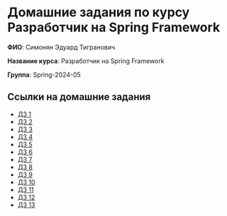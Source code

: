 # Домашние задания по курсу Разработчик на Spring Framework

**ФИО**: Симонян Эдуард Тигранович

**Название курса**: Разработчик на Spring Framework

**Группа**: Spring-2024-05

## Ссылки на домашние задания

- [ДЗ 1](hw01-xml-config)
- [ДЗ 2](hw02-annotation-config)
- [ДЗ 3](hw03-spring-boot)
- [ДЗ 4](hw04-spring-shell)
- [ДЗ 5](hw05-jdbc-hard)
- [ДЗ 6](hw06-spring-jpa)
- [ДЗ 7](hw07-spring-data-jpa)
- [ДЗ 8](hw08-mongo)
- [ДЗ 9](hw09-spring-mvc)
- [ДЗ 10](hw10-spring-mvc-rest)
- [ДЗ 11](hw11-spring-security)
- [ДЗ 12](hw12-spring-security-acl)
- [ДЗ 13](hw13-spring-batch)
